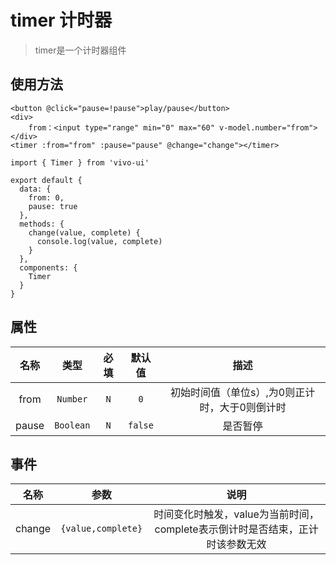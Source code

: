 # timer 计时器

> timer是一个计时器组件

## 使用方法

```
<button @click="pause=!pause">play/pause</button>
<div>
    from：<input type="range" min="0" max="60" v-model.number="from">
</div>
<timer :from="from" :pause="pause" @change="change"></timer>
```

```
import { Timer } from 'vivo-ui'

export default {
  data: {
    from: 0,
    pause: true
  },
  methods: {
    change(value, complete) {
      console.log(value, complete)
    }
  },
  components: {
    Timer
  }
}
```

## 属性

名称|类型|必填|默认值|描述
:-:|:-:|:-:|:-:|:-:
from|`Number`|`N`|`0`|初始时间值（单位s）,为0则正计时，大于0则倒计时
pause|`Boolean`|`N`|`false`|是否暂停

## 事件

名称|参数|说明
:-:|:-:|:-:
change|`{value,complete}`|时间变化时触发，value为当前时间，complete表示倒计时是否结束，正计时该参数无效
